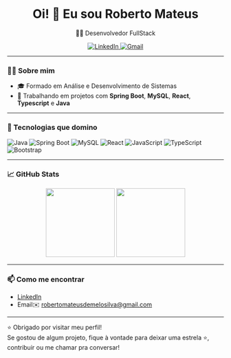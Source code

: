 <h1 align="center">Oi! 👋 Eu sou Roberto Mateus</h1>

<p align="center">
  👨‍💻 Desenvolvedor FullStack 
</p>

<p align="center">
  <a href="https://www.linkedin.com/in/roberto-mateus-de-melo-silva-b7418b236/">
    <img src="https://img.shields.io/badge/LinkedIn-blue?style=for-the-badge&logo=linkedin" alt="LinkedIn"/>
  </a>
  <a href="robertomateusdemelosilva@gmail.com">
    <img src="https://img.shields.io/badge/Gmail-red?style=for-the-badge&logo=gmail&logoColor=white" alt="Gmail"/>
  </a>
</p>

---

### 👨‍💻 Sobre mim

- 🎓 Formado em Análise e Desenvolvimento de Sistemas  
- 🔨 Trabalhando em projetos com **Spring Boot**, **MySQL**, **React**, **Typescript** e **Java**
---

### 🧰 Tecnologias que domino

![Java](https://img.shields.io/badge/Java-ED8B00?style=for-the-badge&logo=java&logoColor=white)
![Spring Boot](https://img.shields.io/badge/Spring_Boot-6DB33F?style=for-the-badge&logo=spring-boot&logoColor=white)
![MySQL](https://img.shields.io/badge/MySQL-00758F?style=for-the-badge&logo=mysql&logoColor=white)
![React](https://img.shields.io/badge/React-20232A?style=for-the-badge&logo=react&logoColor=61DAFB)
![JavaScript](https://img.shields.io/badge/JavaScript-F7DF1E?style=for-the-badge&logo=javascript&logoColor=black)
![TypeScript](https://img.shields.io/badge/TypeScript-3178C6?style=for-the-badge&logo=typescript&logoColor=white)
![Bootstrap](https://img.shields.io/badge/Bootstrap-563D7C?style=for-the-badge&logo=bootstrap&logoColor=white)

---

### 📈 GitHub Stats

<p align="center">
  <img height="160em" src="https://github-readme-stats.vercel.app/api?username=robertoMateus&show_icons=true&theme=dracula&count_private=true"/>
  <img height="160em" src="https://github-readme-stats.vercel.app/api/top-langs/?username=robertoMateus&layout=compact&theme=dracula"/>
</p>

---


### 📫 Como me encontrar

- [LinkedIn](https://www.linkedin.com/in/roberto-mateus-de-melo-silva-b7418b236/)
- Email✉️ robertomateusdemelosilva@gmail.com

---

⭐ Obrigado por visitar meu perfil!  
Se gostou de algum projeto, fique à vontade para deixar uma estrela ⭐, contribuir ou me chamar pra conversar!  

